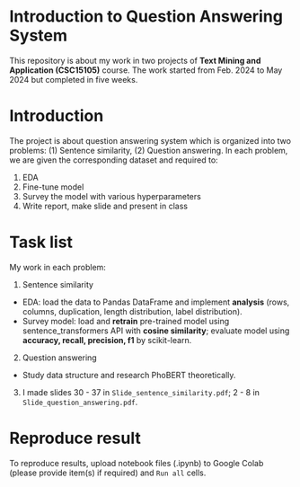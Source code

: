 # Introduction to Question Answering System
This repository is about my work in two projects of **Text Mining and Application (CSC15105)** course. The work started from Feb. 2024 to May 2024 but completed in five weeks. 

# Introduction
The project is about question answering system which is organized into two problems: (1) Sentence similarity, (2) Question answering. In each problem, we are given the corresponding dataset and required to:
1. EDA
2. Fine-tune model
3. Survey the model with various hyperparameters
4. Write report, make slide and present in class

# Task list
My work in each problem:

1. Sentence similarity
* EDA: load the data to Pandas DataFrame and implement **analysis** (rows, columns, duplication, length distribution, label distribution).
* Survey model: load and **retrain** pre-trained model using sentence_transformers API with **cosine similarity**; evaluate model using **accuracy, recall, precision, f1** by scikit-learn.
2. Question answering
* Study data structure and research PhoBERT theoretically.
3. I made slides 30 - 37 in `Slide_sentence_similarity.pdf`; 2 - 8 in `Slide_question_answering.pdf`.

# Reproduce result
To reproduce results, upload notebook files (.ipynb) to Google Colab (please provide item(s) if required) and `Run all` cells.
